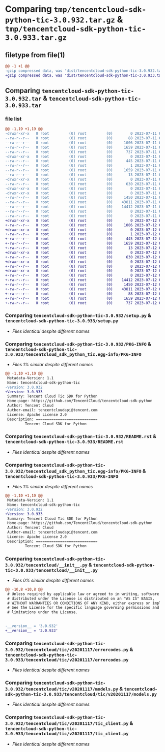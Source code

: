 # Comparing `tmp/tencentcloud-sdk-python-tic-3.0.932.tar.gz` & `tmp/tencentcloud-sdk-python-tic-3.0.933.tar.gz`

## filetype from file(1)

```diff
@@ -1 +1 @@
-gzip compressed data, was "dist/tencentcloud-sdk-python-tic-3.0.932.tar", last modified: Tue Jul 11 01:02:00 2023, max compression
+gzip compressed data, was "dist/tencentcloud-sdk-python-tic-3.0.933.tar", last modified: Wed Jul 12 00:42:29 2023, max compression
```

## Comparing `tencentcloud-sdk-python-tic-3.0.932.tar` & `tencentcloud-sdk-python-tic-3.0.933.tar`

### file list

```diff
@@ -1,19 +1,19 @@
-drwxr-xr-x   0 root         (0) root         (0)        0 2023-07-11 01:02:00.000000 tencentcloud-sdk-python-tic-3.0.932/
--rw-r--r--   0 root         (0) root         (0)       88 2023-07-11 01:02:00.000000 tencentcloud-sdk-python-tic-3.0.932/setup.cfg
--rw-r--r--   0 root         (0) root         (0)     1006 2023-07-11 01:02:00.000000 tencentcloud-sdk-python-tic-3.0.932/setup.py
--rw-r--r--   0 root         (0) root         (0)     1659 2023-07-11 01:02:00.000000 tencentcloud-sdk-python-tic-3.0.932/PKG-INFO
--rw-r--r--   0 root         (0) root         (0)      737 2023-07-11 01:02:00.000000 tencentcloud-sdk-python-tic-3.0.932/README.rst
-drwxr-xr-x   0 root         (0) root         (0)        0 2023-07-11 01:02:00.000000 tencentcloud-sdk-python-tic-3.0.932/tencentcloud_sdk_python_tic.egg-info/
--rw-r--r--   0 root         (0) root         (0)      445 2023-07-11 01:02:00.000000 tencentcloud-sdk-python-tic-3.0.932/tencentcloud_sdk_python_tic.egg-info/SOURCES.txt
--rw-r--r--   0 root         (0) root         (0)        1 2023-07-11 01:02:00.000000 tencentcloud-sdk-python-tic-3.0.932/tencentcloud_sdk_python_tic.egg-info/dependency_links.txt
--rw-r--r--   0 root         (0) root         (0)     1659 2023-07-11 01:02:00.000000 tencentcloud-sdk-python-tic-3.0.932/tencentcloud_sdk_python_tic.egg-info/PKG-INFO
--rw-r--r--   0 root         (0) root         (0)       13 2023-07-11 01:02:00.000000 tencentcloud-sdk-python-tic-3.0.932/tencentcloud_sdk_python_tic.egg-info/top_level.txt
-drwxr-xr-x   0 root         (0) root         (0)        0 2023-07-11 01:02:00.000000 tencentcloud-sdk-python-tic-3.0.932/tencentcloud/
--rw-r--r--   0 root         (0) root         (0)      630 2023-07-11 01:02:00.000000 tencentcloud-sdk-python-tic-3.0.932/tencentcloud/__init__.py
-drwxr-xr-x   0 root         (0) root         (0)        0 2023-07-11 01:02:00.000000 tencentcloud-sdk-python-tic-3.0.932/tencentcloud/tic/
-drwxr-xr-x   0 root         (0) root         (0)        0 2023-07-11 01:02:00.000000 tencentcloud-sdk-python-tic-3.0.932/tencentcloud/tic/v20201117/
--rw-r--r--   0 root         (0) root         (0)     1450 2023-07-11 01:02:00.000000 tencentcloud-sdk-python-tic-3.0.932/tencentcloud/tic/v20201117/errorcodes.py
--rw-r--r--   0 root         (0) root         (0)    43811 2023-07-11 01:02:00.000000 tencentcloud-sdk-python-tic-3.0.932/tencentcloud/tic/v20201117/models.py
--rw-r--r--   0 root         (0) root         (0)    14412 2023-07-11 01:02:00.000000 tencentcloud-sdk-python-tic-3.0.932/tencentcloud/tic/v20201117/tic_client.py
--rw-r--r--   0 root         (0) root         (0)        0 2023-07-11 01:02:00.000000 tencentcloud-sdk-python-tic-3.0.932/tencentcloud/tic/v20201117/__init__.py
--rw-r--r--   0 root         (0) root         (0)        0 2023-07-11 01:02:00.000000 tencentcloud-sdk-python-tic-3.0.932/tencentcloud/tic/__init__.py
+drwxr-xr-x   0 root         (0) root         (0)        0 2023-07-12 00:42:29.000000 tencentcloud-sdk-python-tic-3.0.933/
+-rw-r--r--   0 root         (0) root         (0)     1006 2023-07-12 00:42:29.000000 tencentcloud-sdk-python-tic-3.0.933/setup.py
+drwxr-xr-x   0 root         (0) root         (0)        0 2023-07-12 00:42:29.000000 tencentcloud-sdk-python-tic-3.0.933/tencentcloud_sdk_python_tic.egg-info/
+-rw-r--r--   0 root         (0) root         (0)        1 2023-07-12 00:42:29.000000 tencentcloud-sdk-python-tic-3.0.933/tencentcloud_sdk_python_tic.egg-info/dependency_links.txt
+-rw-r--r--   0 root         (0) root         (0)      445 2023-07-12 00:42:29.000000 tencentcloud-sdk-python-tic-3.0.933/tencentcloud_sdk_python_tic.egg-info/SOURCES.txt
+-rw-r--r--   0 root         (0) root         (0)     1659 2023-07-12 00:42:29.000000 tencentcloud-sdk-python-tic-3.0.933/tencentcloud_sdk_python_tic.egg-info/PKG-INFO
+-rw-r--r--   0 root         (0) root         (0)       13 2023-07-12 00:42:29.000000 tencentcloud-sdk-python-tic-3.0.933/tencentcloud_sdk_python_tic.egg-info/top_level.txt
+drwxr-xr-x   0 root         (0) root         (0)        0 2023-07-12 00:42:29.000000 tencentcloud-sdk-python-tic-3.0.933/tencentcloud/
+-rw-r--r--   0 root         (0) root         (0)      630 2023-07-12 00:42:29.000000 tencentcloud-sdk-python-tic-3.0.933/tencentcloud/__init__.py
+drwxr-xr-x   0 root         (0) root         (0)        0 2023-07-12 00:42:29.000000 tencentcloud-sdk-python-tic-3.0.933/tencentcloud/tic/
+-rw-r--r--   0 root         (0) root         (0)        0 2023-07-12 00:42:29.000000 tencentcloud-sdk-python-tic-3.0.933/tencentcloud/tic/__init__.py
+drwxr-xr-x   0 root         (0) root         (0)        0 2023-07-12 00:42:29.000000 tencentcloud-sdk-python-tic-3.0.933/tencentcloud/tic/v20201117/
+-rw-r--r--   0 root         (0) root         (0)        0 2023-07-12 00:42:29.000000 tencentcloud-sdk-python-tic-3.0.933/tencentcloud/tic/v20201117/__init__.py
+-rw-r--r--   0 root         (0) root         (0)    14412 2023-07-12 00:42:29.000000 tencentcloud-sdk-python-tic-3.0.933/tencentcloud/tic/v20201117/tic_client.py
+-rw-r--r--   0 root         (0) root         (0)     1450 2023-07-12 00:42:29.000000 tencentcloud-sdk-python-tic-3.0.933/tencentcloud/tic/v20201117/errorcodes.py
+-rw-r--r--   0 root         (0) root         (0)    43811 2023-07-12 00:42:29.000000 tencentcloud-sdk-python-tic-3.0.933/tencentcloud/tic/v20201117/models.py
+-rw-r--r--   0 root         (0) root         (0)       88 2023-07-12 00:42:29.000000 tencentcloud-sdk-python-tic-3.0.933/setup.cfg
+-rw-r--r--   0 root         (0) root         (0)     1659 2023-07-12 00:42:29.000000 tencentcloud-sdk-python-tic-3.0.933/PKG-INFO
+-rw-r--r--   0 root         (0) root         (0)      737 2023-07-12 00:42:29.000000 tencentcloud-sdk-python-tic-3.0.933/README.rst
```

### Comparing `tencentcloud-sdk-python-tic-3.0.932/setup.py` & `tencentcloud-sdk-python-tic-3.0.933/setup.py`

 * *Files identical despite different names*

### Comparing `tencentcloud-sdk-python-tic-3.0.932/PKG-INFO` & `tencentcloud-sdk-python-tic-3.0.933/tencentcloud_sdk_python_tic.egg-info/PKG-INFO`

 * *Files 1% similar despite different names*

```diff
@@ -1,10 +1,10 @@
 Metadata-Version: 1.1
 Name: tencentcloud-sdk-python-tic
-Version: 3.0.932
+Version: 3.0.933
 Summary: Tencent Cloud Tic SDK for Python
 Home-page: https://github.com/TencentCloud/tencentcloud-sdk-python
 Author: Tencent Cloud
 Author-email: tencentcloudapi@tencent.com
 License: Apache License 2.0
 Description: ============================
         Tencent Cloud SDK for Python
```

### Comparing `tencentcloud-sdk-python-tic-3.0.932/README.rst` & `tencentcloud-sdk-python-tic-3.0.933/README.rst`

 * *Files identical despite different names*

### Comparing `tencentcloud-sdk-python-tic-3.0.932/tencentcloud_sdk_python_tic.egg-info/PKG-INFO` & `tencentcloud-sdk-python-tic-3.0.933/PKG-INFO`

 * *Files 1% similar despite different names*

```diff
@@ -1,10 +1,10 @@
 Metadata-Version: 1.1
 Name: tencentcloud-sdk-python-tic
-Version: 3.0.932
+Version: 3.0.933
 Summary: Tencent Cloud Tic SDK for Python
 Home-page: https://github.com/TencentCloud/tencentcloud-sdk-python
 Author: Tencent Cloud
 Author-email: tencentcloudapi@tencent.com
 License: Apache License 2.0
 Description: ============================
         Tencent Cloud SDK for Python
```

### Comparing `tencentcloud-sdk-python-tic-3.0.932/tencentcloud/__init__.py` & `tencentcloud-sdk-python-tic-3.0.933/tencentcloud/__init__.py`

 * *Files 0% similar despite different names*

```diff
@@ -10,8 +10,8 @@
 # Unless required by applicable law or agreed to in writing, software
 # distributed under the License is distributed on an "AS IS" BASIS,
 # WITHOUT WARRANTIES OR CONDITIONS OF ANY KIND, either express or implied.
 # See the License for the specific language governing permissions and
 # limitations under the License.
 
 
-__version__ = '3.0.932'
+__version__ = '3.0.933'
```

### Comparing `tencentcloud-sdk-python-tic-3.0.932/tencentcloud/tic/v20201117/errorcodes.py` & `tencentcloud-sdk-python-tic-3.0.933/tencentcloud/tic/v20201117/errorcodes.py`

 * *Files identical despite different names*

### Comparing `tencentcloud-sdk-python-tic-3.0.932/tencentcloud/tic/v20201117/models.py` & `tencentcloud-sdk-python-tic-3.0.933/tencentcloud/tic/v20201117/models.py`

 * *Files identical despite different names*

### Comparing `tencentcloud-sdk-python-tic-3.0.932/tencentcloud/tic/v20201117/tic_client.py` & `tencentcloud-sdk-python-tic-3.0.933/tencentcloud/tic/v20201117/tic_client.py`

 * *Files identical despite different names*

